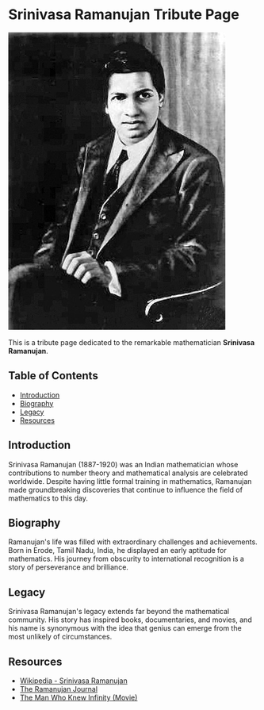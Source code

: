 # Srinivasa Ramanujan Tribute Page

![Srinivasa Ramanujan](https://github.com/Agnik7/CODSOFT/blob/main/Tribute%20Page/images/profile_image1.jpg)


This is a tribute page dedicated to the remarkable mathematician **Srinivasa Ramanujan**. 

## Table of Contents
- [Introduction](#introduction)
- [Biography](#biography)
- [Legacy](#legacy)
- [Resources](#resources)

## Introduction

Srinivasa Ramanujan (1887-1920) was an Indian mathematician whose contributions to number theory and mathematical analysis are celebrated worldwide. 
Despite having little formal training in mathematics, Ramanujan made groundbreaking discoveries that continue to influence the field of mathematics to this day.

## Biography

Ramanujan's life was filled with extraordinary challenges and achievements. 
Born in Erode, Tamil Nadu, India, he displayed an early aptitude for mathematics. 
His journey from obscurity to international recognition is a story of perseverance and brilliance.

## Legacy

Srinivasa Ramanujan's legacy extends far beyond the mathematical community. 
His story has inspired books, documentaries, and movies, and his name is synonymous with the idea that genius can emerge from the most unlikely of circumstances.

## Resources

- [Wikipedia - Srinivasa Ramanujan](https://en.wikipedia.org/wiki/Srinivasa_Ramanujan)
- [The Ramanujan Journal](https://www.springer.com/journal/11139)
- [The Man Who Knew Infinity (Movie)](https://www.imdb.com/title/tt0787524/)
